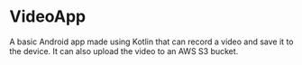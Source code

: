 # VideoApp
A basic Android app made using Kotlin that can record a video and save it to the device. 
It can also upload the video to an AWS S3 bucket.
